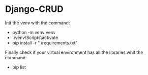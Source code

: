 # Django-CRUD  

Init the *venv* with the command: 

* python -m venv venv
* .\venv\Scripts\activate
* pip install -r ".\requirements.txt"

Finally check if your virtual environment has all the libraries whit the command:

* pip list
